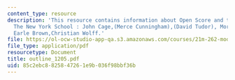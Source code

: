 ```yaml
---
content_type: resource
description: 'This resource contains information about Open Score and the Open Work,
  The New York School : John Cage,(Merce Cunningham),(David Tudor), Morton Feldman,
  Earle Brown,Christian Wolff.'
file: https://ol-ocw-studio-app-qa.s3.amazonaws.com/courses/21m-262-modern-music-1900-1960-fall-2006/85c2ebc8825847261e9b036f98bbf36b_outline_1205.pdf
file_type: application/pdf
resourcetype: Document
title: outline_1205.pdf
uid: 85c2ebc8-8258-4726-1e9b-036f98bbf36b
---
```

